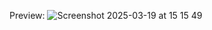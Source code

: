 Preview:
![Screenshot 2025-03-19 at 15 15 49](https://github.com/user-attachments/assets/038da29f-11b0-42e8-8a77-4e9578d759a7)
